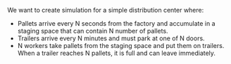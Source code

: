 We want to create simulation for a simple distribution center where:
* Pallets arrive every N seconds from the factory and accumulate in a staging space that can contain N number of pallets.
* Trailers arrive every N minutes and must park at one of N doors.
* N workers take pallets from the staging space and put them on trailers. When a trailer reaches N pallets, it is full and can leave immediately.